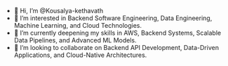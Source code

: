 - 👋 Hi, I’m @Kousalya-kethavath
- 👀 I’m interested in Backend Software Engineering, Data Engineering, Machine Learning, and Cloud Technologies.
- 🌱 I’m currently deepening my skills in AWS, Backend Systems, Scalable Data Pipelines, and Advanced ML Models.
- 💞️ I’m looking to collaborate on Backend API Development, Data-Driven Applications, and Cloud-Native Architectures.
